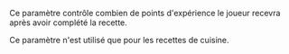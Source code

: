 Ce paramètre contrôle combien de points d'expérience le joueur recevra après avoir complété la recette.

Ce paramètre n'est utilisé que pour les recettes de cuisine.